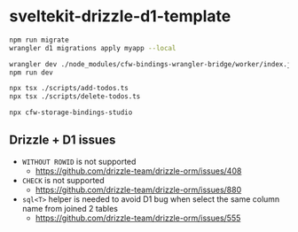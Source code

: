 # sveltekit-drizzle-d1-template

```sh
npm run migrate
wrangler d1 migrations apply myapp --local

wrangler dev ./node_modules/cfw-bindings-wrangler-bridge/worker/index.js
npm run dev

npx tsx ./scripts/add-todos.ts
npx tsx ./scripts/delete-todos.ts

npx cfw-storage-bindings-studio
```

## Drizzle + D1 issues

- `WITHOUT ROWID` is not supported
  - https://github.com/drizzle-team/drizzle-orm/issues/408
- `CHECK` is not supported
  - https://github.com/drizzle-team/drizzle-orm/issues/880
- `sql<T>` helper is needed to avoid D1 bug when select the same column name from joined 2 tables
  - https://github.com/drizzle-team/drizzle-orm/issues/555

